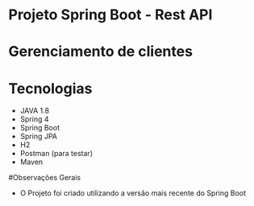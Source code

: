 # Projeto Spring Boot - Rest API 
# Gerenciamento de clientes

# Tecnologias
- JAVA 1.8
- Spring 4
- Spring Boot
- Spring JPA
- H2
- Postman (para testar)
- Maven


#Observações Gerais
- O Projeto foi criado utilizando a versão mais recente do Spring Boot




